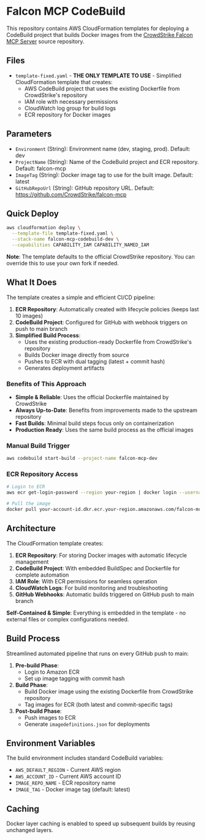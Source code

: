 # Falcon MCP CodeBuild

This repository contains AWS CloudFormation templates for deploying a CodeBuild project that builds Docker images from the [CrowdStrike Falcon MCP Server](https://github.com/CrowdStrike/falcon-mcp) source repository.

## Files

- `template-fixed.yaml` - **THE ONLY TEMPLATE TO USE** - Simplified CloudFormation template that creates:
  - AWS CodeBuild project that uses the existing Dockerfile from CrowdStrike's repository
  - IAM role with necessary permissions
  - CloudWatch log group for build logs
  - ECR repository for Docker images

## Parameters

- `Environment` (String): Environment name (dev, staging, prod). Default: dev
- `ProjectName` (String): Name of the CodeBuild project and ECR repository. Default: falcon-mcp
- `ImageTag` (String): Docker image tag to use for the built image. Default: latest
- `GitHubRepoUrl` (String): GitHub repository URL. Default: https://github.com/CrowdStrike/falcon-mcp

## Quick Deploy

```bash
aws cloudformation deploy \
  --template-file template-fixed.yaml \
  --stack-name falcon-mcp-codebuild-dev \
  --capabilities CAPABILITY_IAM CAPABILITY_NAMED_IAM
```

**Note**: The template defaults to the official CrowdStrike repository. You can override this to use your own fork if needed.

## What It Does

The template creates a simple and efficient CI/CD pipeline:

1. **ECR Repository**: Automatically created with lifecycle policies (keeps last 10 images)
2. **CodeBuild Project**: Configured for GitHub with webhook triggers on push to main branch
3. **Simplified Build Process**:
   - Uses the existing production-ready Dockerfile from CrowdStrike's repository
   - Builds Docker image directly from source
   - Pushes to ECR with dual tagging (latest + commit hash)
   - Generates deployment artifacts

### Benefits of This Approach
- **Simple & Reliable**: Uses the official Dockerfile maintained by CrowdStrike
- **Always Up-to-Date**: Benefits from improvements made to the upstream repository
- **Fast Builds**: Minimal build steps focus only on containerization
- **Production Ready**: Uses the same build process as the official images

### Manual Build Trigger
```bash
aws codebuild start-build --project-name falcon-mcp-dev
```

### ECR Repository Access
```bash
# Login to ECR
aws ecr get-login-password --region your-region | docker login --username AWS --password-stdin your-account-id.dkr.ecr.your-region.amazonaws.com

# Pull the image
docker pull your-account-id.dkr.ecr.your-region.amazonaws.com/falcon-mcp:latest
```

## Architecture

The CloudFormation template creates:
1. **ECR Repository**: For storing Docker images with automatic lifecycle management
2. **CodeBuild Project**: With embedded BuildSpec and Dockerfile for complete automation
3. **IAM Role**: With ECR permissions for seamless operation
4. **CloudWatch Logs**: For build monitoring and troubleshooting
5. **GitHub Webhooks**: Automatic builds triggered on GitHub push to main branch

**Self-Contained & Simple**: Everything is embedded in the template - no external files or complex configurations needed.

## Build Process

Streamlined automated pipeline that runs on every GitHub push to main:

1. **Pre-build Phase**: 
   - Login to Amazon ECR
   - Set up image tagging with commit hash
2. **Build Phase**:
   - Build Docker image using the existing Dockerfile from CrowdStrike repository
   - Tag images for ECR (both latest and commit-specific tags)
3. **Post-build Phase**:
   - Push images to ECR
   - Generate `imagedefinitions.json` for deployments

## Environment Variables

The build environment includes standard CodeBuild variables:
- `AWS_DEFAULT_REGION` - Current AWS region
- `AWS_ACCOUNT_ID` - Current AWS account ID
- `IMAGE_REPO_NAME` - ECR repository name
- `IMAGE_TAG` - Docker image tag (default: latest)

## Caching

Docker layer caching is enabled to speed up subsequent builds by reusing unchanged layers.
